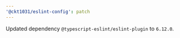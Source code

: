 ```yaml
---
'@ckt1031/eslint-config': patch
---
```


Updated dependency `@typescript-eslint/eslint-plugin` to `6.12.0`.
